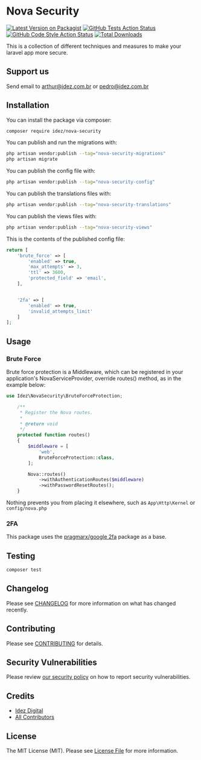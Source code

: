 # Nova Security

[![Latest Version on Packagist](https://img.shields.io/packagist/v/idez/nova-security.svg?style=flat-square)](https://packagist.org/packages/idez/nova-security)
[![GitHub Tests Action Status](https://img.shields.io/github/workflow/status/idez/nova-security/run-tests?label=tests)](https://github.com/idez/nova-security/actions?query=workflow%3Arun-tests+branch%3Amain)
[![GitHub Code Style Action Status](https://img.shields.io/github/workflow/status/idez/nova-security/Check%20&%20fix%20styling?label=code%20style)](https://github.com/idez/nova-security/actions?query=workflow%3A"Check+%26+fix+styling"+branch%3Amain)
[![Total Downloads](https://img.shields.io/packagist/dt/idez/nova-security.svg?style=flat-square)](https://packagist.org/packages/idez/nova-security)

This is a collection of different techniques and measures to make your laravel app more secure.

## Support us

Send email to arthur@idez.com.br or pedro@idez.com.br

## Installation

You can install the package via composer:

```bash
composer require idez/nova-security
```

You can publish and run the migrations with:

```bash
php artisan vendor:publish --tag="nova-security-migrations"
php artisan migrate
```

You can publish the config file with:
```bash
php artisan vendor:publish --tag="nova-security-config"
```

You can publish the translations files with:
```bash
php artisan vendor:publish --tag="nova-security-translations"
```

You can publish the views files with:
```bash
php artisan vendor:publish --tag="nova-security-views"
```

This is the contents of the published config file:

```php
return [
    'brute_force' => [
        'enabled' => true,
        'max_attempts' => 3,
        'ttl' => 3600,
        'protected_field' => 'email',
    ],


    '2fa' => [
        'enabled' => true,
        'invalid_attempts_limit'
    ]
];
```

## Usage

### Brute Force
Brute force protection is a Middleware, which can be registered in your application's NovaServiceProvider, override routes() method, as in the example below:

```php
use Idez\NovaSecurity\BruteForceProtection;

    /**
     * Register the Nova routes.
     *
     * @return void
     */
    protected function routes()
    {
        $middleware = [
            'web',
            BruteForceProtection::class,
        ];

        Nova::routes()
            ->withAuthenticationRoutes($middleware)
            ->withPasswordResetRoutes();
    }
```
Nothing prevents you from placing it elsewhere, such as `App\Http\Kernel` or `config/nova.php`


### 2FA

This package uses the [pragmarx/google 2fa](https://github.com/antonioribeiro/google2fa) package as a base.




## Testing

```bash
composer test
```

## Changelog

Please see [CHANGELOG](CHANGELOG.md) for more information on what has changed recently.

## Contributing

Please see [CONTRIBUTING](.github/CONTRIBUTING.md) for details.

## Security Vulnerabilities

Please review [our security policy](../../security/policy) on how to report security vulnerabilities.

## Credits

- [Idez Digital](https://github.com/idezdigital)
- [All Contributors](../../contributors)

## License

The MIT License (MIT). Please see [License File](LICENSE.md) for more information.
